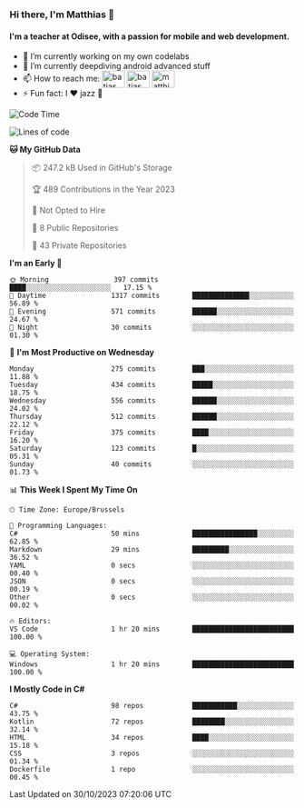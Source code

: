 ### Hi there, I'm Matthias 👋

#### I'm a teacher at Odisee, with a passion for mobile and web development.

- 🔭 I’m currently working on my own codelabs
- 🌱 I’m currently deepdiving android advanced stuff
- 📫 How to reach me: <a href="https://dev.to/batjas" target="_blank"><img align="center" src="https://raw.githubusercontent.com/rahuldkjain/github-profile-readme-generator/master/src/images/icons/Social/devto.svg" alt="batjas" height="30" width="40" /></a>
<a href="https://twitter.com/batjas" target="_blank"><img align="center" src="https://raw.githubusercontent.com/rahuldkjain/github-profile-readme-generator/master/src/images/icons/Social/twitter.svg" alt="batjas" height="30" width="40" /></a>
<a href="https://linkedin.com/in/matthiasdruwé" target="_blank"><img align="center" src="https://raw.githubusercontent.com/rahuldkjain/github-profile-readme-generator/master/src/images/icons/Social/linked-in-alt.svg" alt="matthiasdruwé" height="30" width="40" /></a>
- ⚡ Fun fact: I ❤ jazz 🎷


<!--START_SECTION:waka-->
![Code Time](http://img.shields.io/badge/Code%20Time-870%20hrs%2036%20mins-blue)

![Lines of code](https://img.shields.io/badge/From%20Hello%20World%20I%27ve%20Written-2.6%20million%20lines%20of%20code-blue)

**🐱 My GitHub Data** 

> 📦 247.2 kB Used in GitHub's Storage 
 > 
> 🏆 489 Contributions in the Year 2023
 > 
> 🚫 Not Opted to Hire
 > 
> 📜 8 Public Repositories 
 > 
> 🔑 43 Private Repositories 
 > 
**I'm an Early 🐤** 

```text
🌞 Morning                397 commits         ████░░░░░░░░░░░░░░░░░░░░░   17.15 % 
🌆 Daytime                1317 commits        ██████████████░░░░░░░░░░░   56.89 % 
🌃 Evening                571 commits         ██████░░░░░░░░░░░░░░░░░░░   24.67 % 
🌙 Night                  30 commits          ░░░░░░░░░░░░░░░░░░░░░░░░░   01.30 % 
```
📅 **I'm Most Productive on Wednesday** 

```text
Monday                   275 commits         ███░░░░░░░░░░░░░░░░░░░░░░   11.88 % 
Tuesday                  434 commits         █████░░░░░░░░░░░░░░░░░░░░   18.75 % 
Wednesday                556 commits         ██████░░░░░░░░░░░░░░░░░░░   24.02 % 
Thursday                 512 commits         ██████░░░░░░░░░░░░░░░░░░░   22.12 % 
Friday                   375 commits         ████░░░░░░░░░░░░░░░░░░░░░   16.20 % 
Saturday                 123 commits         █░░░░░░░░░░░░░░░░░░░░░░░░   05.31 % 
Sunday                   40 commits          ░░░░░░░░░░░░░░░░░░░░░░░░░   01.73 % 
```


📊 **This Week I Spent My Time On** 

```text
🕑︎ Time Zone: Europe/Brussels

💬 Programming Languages: 
C#                       50 mins             ████████████████░░░░░░░░░   62.85 % 
Markdown                 29 mins             █████████░░░░░░░░░░░░░░░░   36.52 % 
YAML                     0 secs              ░░░░░░░░░░░░░░░░░░░░░░░░░   00.40 % 
JSON                     0 secs              ░░░░░░░░░░░░░░░░░░░░░░░░░   00.19 % 
Other                    0 secs              ░░░░░░░░░░░░░░░░░░░░░░░░░   00.02 % 

🔥 Editors: 
VS Code                  1 hr 20 mins        █████████████████████████   100.00 % 

💻 Operating System: 
Windows                  1 hr 20 mins        █████████████████████████   100.00 % 
```

**I Mostly Code in C#** 

```text
C#                       98 repos            ███████████░░░░░░░░░░░░░░   43.75 % 
Kotlin                   72 repos            ████████░░░░░░░░░░░░░░░░░   32.14 % 
HTML                     34 repos            ████░░░░░░░░░░░░░░░░░░░░░   15.18 % 
CSS                      3 repos             ░░░░░░░░░░░░░░░░░░░░░░░░░   01.34 % 
Dockerfile               1 repo              ░░░░░░░░░░░░░░░░░░░░░░░░░   00.45 % 
```




 Last Updated on 30/10/2023 07:20:06 UTC
<!--END_SECTION:waka-->
